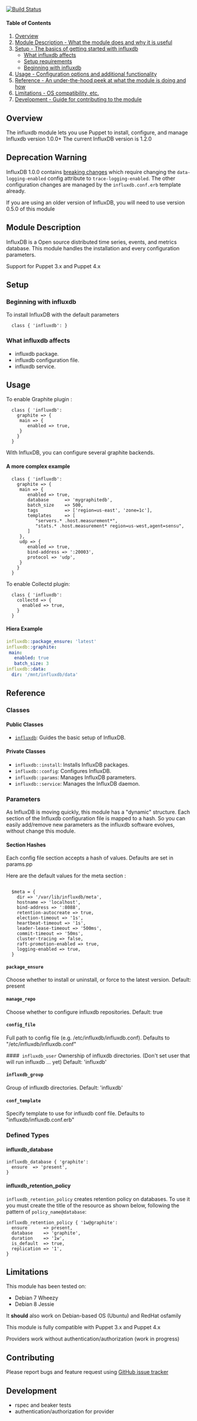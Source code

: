 [![Build Status](https://travis-ci.org/olivierHa/puppet-influxdb.svg)](https://travis-ci.org/olivierHa/puppet-influxdb)

#### Table of Contents

1. [Overview](#overview)
2. [Module Description - What the module does and why it is useful](#module-description)
3. [Setup - The basics of getting started with influxdb](#setup)
    * [What influxdb affects](#what-influxdb-affects)
    * [Setup requirements](#setup-requirements)
    * [Beginning with influxdb](#beginning-with-influxdb)
4. [Usage - Configuration options and additional functionality](#usage)
5. [Reference - An under-the-hood peek at what the module is doing and how](#reference)
5. [Limitations - OS compatibility, etc.](#limitations)
6. [Development - Guide for contributing to the module](#development)

## Overview

The influxdb module lets you use Puppet to install, configure, and manage Influxdb version 1.0.0+
The current InfluxDB version is 1.2.0

## Deprecation Warning

InfluxDB 1.0.0 contains [breaking changes](https://github.com/influxdata/influxdb/blob/master/CHANGELOG.md#v100-2016-09-08)
which require changing the `data-logging-enabled` config attribute to `trace-logging-enabled`.
The other configuration changes are managed by the `influxdb.conf.erb` template already.

If you are using an older version of InfluxDB, you will need to use version 0.5.0 of this module

## Module Description

InfluxDB is a Open source distributed time series, events, and metrics database. 
This module handles the installation  and every configuration parameters.

Support for Puppet 3.x and Puppet 4.x

## Setup

### Beginning with influxdb

To install InfluxDB with the default parameters

```puppet
  class { 'influxdb': }
```

### What influxdb affects

* influxdb package.
* influxdb configuration file.
* influxdb service.

## Usage

To enable Graphite plugin : 

```puppet
  class { 'influxdb': 
    graphite => {
     main => {
        enabled => true,
     }
    }
  }
```

With InfluxDB, you can configure several graphite backends.

#### A more complex example

```puppet
  class { 'influxdb': 
    graphite => {
     main => {
        enabled => true,
        database      => 'mygraphitedb',
        batch_size    => 500,
        tags          => ['region=us-east', 'zone=1c'],
        templates     => [
           "servers.* .host.measurement*",
           "stats.* .host.measurement* region=us-west,agent=sensu",
        ]
     },
     udp => {
        enabled => true,
        bind-address => ':20003',
        protocol => 'udp',
     }
    }
  }
```

To enable Collectd plugin:

```puppet
  class { 'influxdb': 
    collectd => {  
      enabled => true,
    }
  }
```

#### Hiera Example

```yaml
influxdb::package_ensure: 'latest'
influxdb::graphite:
 main:
   enabled: true
   batch_size: 3
influxdb::data:
  dir: '/mnt/influxdb/data'
```

## Reference

### Classes

#### Public Classes

* [`influxdb`](#class-influxdb): Guides the basic setup of InfluxDB.

#### Private Classes

* `influxdb::install`: Installs InfluxDB packages.
* `influxdb::config`: Configures InfluxDB.
* `influxdb::params`: Manages InfluxDB parameters.
* `influxdb::service`: Manages the InfluxDB daemon.

### Parameters

As InfluxDB is moving quickly, this module has a "dynamic" structure.
Each section of the Influxdb configuration file is mapped to a hash.
So you can easily add/remove new parameters as the influxdb software evolves, without change this module.

#### Section Hashes

Each config file section accepts a hash of values. Defaults are set in params.pp

Here are the default values for the meta section :

```puppet

  $meta = {
    dir => '/var/lib/influxdb/meta',
    hostname => 'localhost',
    bind-address => ':8088',
    retention-autocreate => true,
    election-timeout => '1s',
    heartbeat-timeout => '1s',
    leader-lease-timeout => '500ms',
    commit-timeout => '50ms',
    cluster-tracing => false,
    raft-promotion-enabled => true,
    logging-enabled => true,
  }
```

#### `package_ensure`
Choose whether to install or uninstall, or force to the latest version. Default: present

#### `manage_repo`
Choose whether to configure influxdb repositories. Default: true

#### `config_file`
Full path to config file (e.g. /etc/influxdb/influxdb.conf). Defaults to "/etc/influxdb/influxdb.conf"

####` influxdb_user`
Ownership of influxdb directories. (Don't set user that will run influxdb ... yet) Default: 'influxdb'

#### `influxdb_group`
Group of influxdb directories. Default: 'influxdb'

#### `conf_template`
Specify template to use for influxdb conf file. Defaults to "influxdb/influxdb.conf.erb"

### Defined Types

#### influxdb_database

```puppet
influxdb_database { 'graphite':
  ensure  => 'present',
}
```

#### influxdb_retention_policy

`influxdb_retention_policy` creates retention policy on databases. 
To use it you must create the title of the resource as shown below,
following the pattern of `policy_name@database`:

```puppet
influxdb_retention_policy { '1w@graphite':
  ensure      => present,
  database    => 'graphite',
  duration    => '1w',
  is_default  => true,
  replication => '1',
}
```

## Limitations

This module has been tested on:

* Debian 7 Wheezy
* Debian 8 Jessie

It **should** also work on Debian-based OS (Ubuntu) and RedHat osfamily

This module is fully compatible with Puppet 3.x and Puppet 4.x

Providers work without authentication/authorization (work in progress)

## Contributing

Please report bugs and feature request using [GitHub issue
tracker](https://github.com/olivierHa/puppet-influxdb/issues)

## Development

 - rspec and beaker tests
 - authentication/authorization for provider
